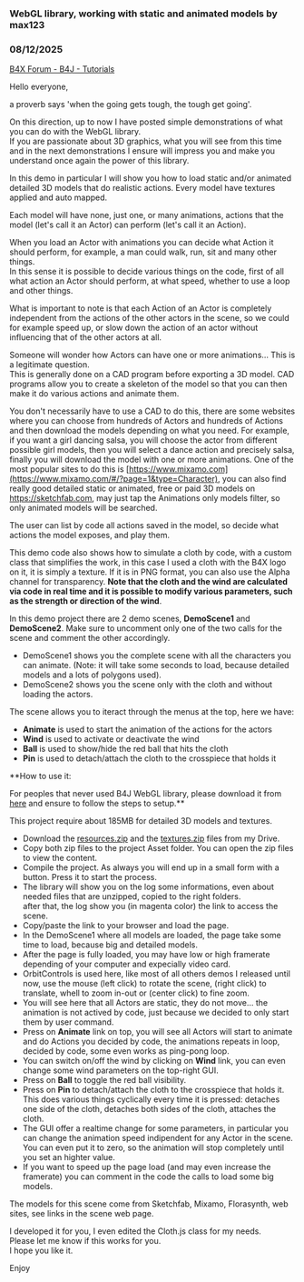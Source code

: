 ### WebGL library, working with static and animated models by max123
### 08/12/2025
[B4X Forum - B4J - Tutorials](https://www.b4x.com/android/forum/threads/166523/)

Hello everyone,  
  
a proverb says 'when the going gets tough, the tough get going'.  
  
On this direction, up to now I have posted simple demonstrations of what you can do with the WebGL library.  
If you are passionate about 3D graphics, what you will see from this time and in the next demonstrations I ensure will impress you and make you understand once again the power of this library.  
  
In this demo in particular I will show you how to load static and/or animated detailed 3D models that do realistic actions. Every model have textures applied and auto mapped.  
  
Each model will have none, just one, or many animations, actions that the model (let's call it an Actor) can perform (let's call it an Action).  
  
When you load an Actor with animations you can decide what Action it should perform, for example, a man could walk, run, sit and many other things.  
In this sense it is possible to decide various things on the code, first of all what action an Actor should perform, at what speed, whether to use a loop and other things.  
  
What is important to note is that each Action of an Actor is completely independent from the actions of the other actors in the scene, so we could for example speed up, or slow down the action of an actor without influencing that of the other actors at all.  
  
Someone will wonder how Actors can have one or more animations… This is a legitimate question.  
This is generally done on a CAD program before exporting a 3D model. CAD programs allow you to create a skeleton of the model so that you can then make it do various actions and animate them.  
  
You don't necessarily have to use a CAD to do this, there are some websites where you can choose from hundreds of Actors and hundreds of Actions and then download the models depending on what you need. For example, if you want a girl dancing salsa, you will choose the actor from different possible girl models, then you will select a dance action and precisely salsa, finally you will download the model with one or more animations. One of the most popular sites to do this is [https://www.mixamo.com](https://www.mixamo.com/#/?page=1&type=Character), you can also find really good detailed static or animated, free or paid 3D models on <https://sketchfab.com>, may just tap the Animations only models filter, so only animated models will be searched.  
  
The user can list by code all actions saved in the model, so decide what actions the model exposes, and play them.  
  
This demo code also shows how to simulate a cloth by code, with a custom class that simplifies the work, in this case I used a cloth with the B4X logo on it, it is simply a texture. If it is in PNG format, you can also use the Alpha channel for transparency. **Note that the cloth and the wind are calculated via code in real time and it is possible to modify various parameters, such as the strength or direction of the wind**.  
  
In this demo project there are 2 demo scenes, **DemoScene1** and **DemoScene2**. Make sure to uncomment only one of the two calls for the scene and comment the other accordingly.  
- DemoScene1 shows you the complete scene with all the characters you can animate. (Note: it will take some seconds to load, because detailed models and a lots of polygons used).  
- DemoScene2 shows you the scene only with the cloth and without loading the actors.  
  
The scene allows you to iteract through the menus at the top, here we have:  
- **Animate** is used to start the animation of the actions for the actors  
- **Wind** is used to activate or deactivate the wind  
- **Ball** is used to show/hide the red ball that hits the cloth  
- **Pin** is used to detach/attach the cloth to the crosspiece that holds it  
  
**How to use it:  
  
For peoples that never used B4J WebGL library, please download it from [here](https://www.b4x.com/android/forum/threads/b4j-webgl-library.164553/) and ensure to follow the steps to setup.**  
  
This project require about 185MB for detailed 3D models and textures.  
- Download the [resources.zip](https://drive.google.com/file/d/1CiIyfK4T3tq4rx0Z2IFPCVyfy7-W4z26/view?usp=sharing) and the [textures.zip](https://drive.google.com/file/d/1iZU4M1Xv3fk9cVvDjsxIdn-D___hhQQB/view?usp=sharing) files from my Drive.  
- Copy both zip files to the project Asset folder. You can open the zip files to view the content.  
- Compile the project. As always you will end up in a small form with a button. Press it to start the process.  
- The library will show you on the log some informations, even about needed files that are unzipped, copied to the right folders.  
 after that, the log show you (in magenta color) the link to access the scene.  
- Copy/paste the link to your browser and load the page.  
- In the DemoScene1 where all models are loaded, the page take some time to load, because big and detailed models.  
- After the page is fully loaded, you may have low or high framerate depending of your computer and expecially video card.  
- OrbitControls is used here, like most of all others demos I released until now, use the mouse (left click) to rotate the scene, (right click) to translate, whell to zoom in-out or (center click) to fine zoom.  
- You will see here that all Actors are static, they do not move… the animation is not actived by code, just because we decided to only start them by user command.  
- Press on **Animate** link on top, you will see all Actors will start to animate and do Actions you decided by code, the animations repeats in loop, decided by code, some even works as ping-pong loop.  
- You can switch on/off the wind by clicking on **Wind** link, you can even change some wind parameters on the top-right GUI.  
- Press on **Ball** to toggle the red ball visibility.  
- Press on **Pin** to detach/attach the cloth to the crosspiece that holds it. This does various things cyclically every time it is pressed: detaches one side of the cloth, detaches both sides of the cloth, attaches the cloth.  
- The GUI offer a realtime change for some parameters, in particular you can change the animation speed indipendent for any Actor in the scene. You can even put it to zero, so the animation will stop completely until you set an highter value.  
- If you want to speed up the page load (and may even increase the framerate) you can comment in the code the calls to load some big models.  
  
The models for this scene come from Sketchfab, Mixamo, Florasynth, web sites, see links in the scene web page.  
  
I developed it for you, I even edited the Cloth.js class for my needs.  
Please let me know if this works for you.  
I hope you like it.  
  
Enjoy